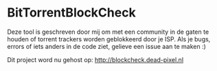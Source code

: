 BitTorrentBlockCheck
====================

Deze tool is geschreven door mij om met een community in de gaten te houden of torrent trackers worden geblokkeerd door je ISP.
Als je bugs, errors of iets anders in de code ziet, gelieve een issue aan te maken :)

Dit project word nu gehost op: http://blockcheck.dead-pixel.nl